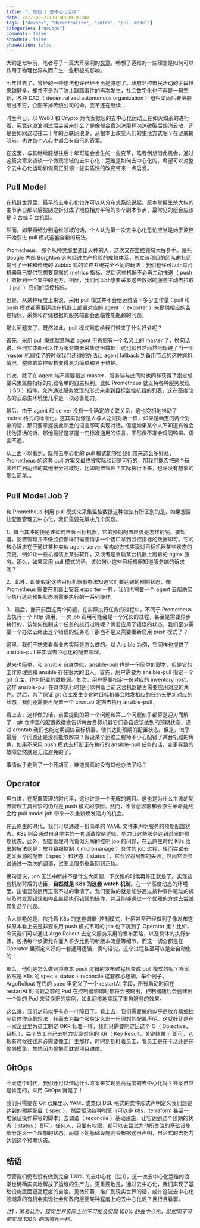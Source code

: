 ```yaml
---
title: "[ 原创 ] 去中心化运维"
date: 2022-05-21T08:00:00+08:00
tags: ["devops", "decentralize", "infra", "pull-model"]
categories: ["devops"]
comments: false
showMeta: false
showAction: false
---
```


大约是七年前，笔者写了一篇大开脑洞的[文章](https://colstuwjx.github.io/2015/01/%E5%AF%B9devops%E7%9A%84%E6%80%9D%E8%80%83%E5%92%8C%E6%9E%84%E6%83%B3%E5%BB%BA%E7%AB%8B%E6%9C%BA%E5%99%A8%E4%B8%96%E7%95%8C%E7%9A%84%E7%94%9F%E6%80%81%E7%B3%BB%E7%BB%9F-%E7%BB%93%E5%B1%80%E7%AF%87/)，畅想了运维的一些理念是如何可以作用于物理世界从而产生一些积极的影响。

七年过去了，曾经的一些想法也许已经不再是臆想了。政府监控市民活动的手段越来越健全，却并不是为了防止踩踏事件的再次发生，社会数字化也不再是一句空话，各种 DAO（ decentralized autonomous organization ）组织如雨后春笋般层出不穷，企图革掉传统公司的命，变革还在继续...

时至今日，以 Web3 和 Crypto 为代表掀起的去中心化运动正在如火如荼的进行着，究竟这波浪潮过后会带来什么？是像郁金香泡沫那样泡沫破裂后烟消云散，还是会如同这过往二十年的互联网浪潮，从根本上改变人们的生活方式呢？在谜底揭晓前，也许每个人心中都会有自己的答案。

在这里，与其继续臆想往后十年可能会发生的一些变革，笔者倒想借此机会，通过这篇文章来谈谈一个微观领域的去中心化：运维是如何去中心化的，希望可以对整个去中心化运动如何真正引领一些实质性的改变带来一点启发。

<!--more-->

## Pull Model

在机器世界里，最早的去中心化也许可以从分布式系统说起。原本掌握生杀大权的主节点自那以后被随之拆分成了地位相对平等的多个副本节点，最常见的组合应该是 3 台或 5 台机器。

然而，如果再细分到运维领域的话，个人认为第一次去中心化恐怕应当是始于监控开始引进 pull 模式这套全新的玩法。

Prometheus，那个从神灵那里盗出火种的人，这次又在监控领域大展身手。依托 Google 内部 BorgMon 这套经过生产检验的成熟体系，创立该项目的团队向社区提出了一种和传统的 Zabbix 式的监控系统完全不同的玩法：我们也许可以让每台机器自己提供它想要暴露的 metrics 指标，然后这些机器不必再主动推送（ push ）数据到一个集中的地方，相反，我们可以让想要采集这些数据的服务主动去拉取（ pull ）它们的监控指标。

但是，从某种程度上来说，采用 pull 模式并不会给运维省下多少工作量：pull 和 push 模式都需要运维在机器上部署对应的 agent （ exporter ）来提供相应的监控指标，采集和存储数据的服务端都会面临性能瓶颈的问题。

那么问题来了，既然如此，pull 模式到底给我们带来了什么好处呢？

首先，采用 pull 模式就意味着 agent 不再拥有一个名义上的 master 了，换句话说，任何实体都可以作为服务端去采集这份数据，这也就自然而然地规避了当一个 master 机器挂了的时候我们还得想办法让 agent fallback 到备用节点的这种尴尬情况，整体的监控架构变得更为简单和易于维护。

其次，除了在 agent 端不需要指定 master，服务端与此同时也同样获得了指定想要采集监控指标的机器名单的自主权利。比如 Prometheus 就支持各种服务发现（ SD ）插件，允许通过服务发现的形式来拿到目标监控机器的列表，这在高度动态的云原生环境里几乎是一项必备能力。

最后，由于 agent 和 server 没有一个确定的关联关系，这也变相地推动了 metric 格式的标准化。这其实就像是人与人之间对话一样，如果是确定的两个对象的话，那只要掌握彼此熟悉的语言即可实现对话。但是如果某个人不知道有谁会找他搭话的话，那他最好是掌握一门标准通用的语言，不然保不准会鸡同鸭讲、语言不通。

从上面可以看到，既然去中心化的 pull 模式能够给我们带来这么多好处，Prometheus 的这套 pull 方案又最终被实际验证是可行的，那我们能否把这个玩法推广到运维的其他细分领域呢，比如配置管理？实际执行下来，也许没有想象的那么简单...

## Pull Model Job？

和 Prometheus 利用 pull 模式来采集监控数据这种做法有所区别的是，如果想要让配置管理去中心化，我们需要先解决几个问题。

1、首当其冲的便是该如何告诉目标机器，它的预期配置应该是怎样的呢。要知道，配置管理并不像监控那样只需要请求一个接口拿到监控指标的数据即可。它的核心诉求在于通过某种类似 agent-server 架构的方式实现对目标机器某些状态的变更，例如让一些机器装上某些软件，又或者是重启某台机器上跑着的 nginx 服务。那么，如果采用 pull 模式的话，该如何让这些目标机器知道服务端的诉求呢？

2、此外，即便假定这些目标机器有办法知道它们要达到的预期状态，像 Prometheus 需要在机器上安装 exporter 一样，我们也需要一个 agent 去帮助实际执行达到预期状态所需要执行的一系列操作。

3、最后，撇开前面这两个问题，在实际执行任务的过程中，不同于 Prometheus 去执行一个 http 调用，一次 job 调用可能会是一个冗长的过程，甚至是需要异步执行的，该如何控制这个任务的执行过程呢？倘若应用了错误的状态，我们至少需要一个办法去终止这个错误的任务吧？那岂不是又需要重新启用 push 模式了？

这里，我们不妨来看看业内实际是怎么做的。以 Ansible 为例，它同样也提供了 ansible-pull 来实现去中心化的配置管理。

说来也简单，和 ansible 自身类似，ansible-pull 也是一份简单的脚本，但是它的工作原理则和 ansible 存在很大的出入。首先，用户需要为 ansible-pull 指定一个 git 仓库，作为配置的数据源。其次，用户需要指定一份对应的 inventory host，这样 ansible-pull 在具体执行时便可以判断当前这台机器是否需要应用对应的角色。然后，为了保证 git 仓库发生变化时目标机器会触发相应的任务去更新对应的状态，我们还需要再配置一个 crontab 定期去执行 ansible-pull 。

看上去，这样做的话，前面提到的第一个问题和第二个问题似乎都算是迎刃而解了：git 仓库里的配置数据会告诉每台目标机器它们各自应该达到的预期状态，通过 crontab 我们也能定期调协目标机器，使其达到预期的配置状态。但是，似乎最后一个问题还是没有能够解决？假设某个运维工程师不小心配错了某台机器的角色，如果不采用 push 模式去打断正在执行的 ansible-pull 任务的话，变更导致的故障显然就是无法避免的了。

事情似乎走到了一个死胡同，难道就真的没有其他办法了吗？

## Operator

坦白讲，在配置管理的时代里，这也许是一个无解的题目。这也是为什么主流的配置管理工具推崇的仍然是 push 模式的原因。然而，不曾想容器和云原生革命竟然会给 pull model job 带来一次重新焕发活力的机会。

在云原生的时代，我们可以通过一份简单的 YAML 文件来声明服务的预期配置状态，K8s 则会通过自身提供的一套调谐控制逻辑，努力让这些服务达到对应的预期状态。此外，配置管理时代看似无解的控制 job 的问题，在云原生时代 K8s 给出的解法则是：放弃精细控制（ micromanage ）具体的 job 过程，转而尝试去定义资源的配置（ spec ）和状态（ status ），它会容忍局部的失败，然而它会尝试通过一次次的调谐，试图让服务重新回到正轨。

换句话说，job 无法中断并不是什么大问题，下次跑的时候再修正就是了。实现这套机制背后的功臣，**自然就是 K8s 的这套 watch 机制**。在一个高度动态的环境里，出错显然是再正常不过的事情了，我们要做的就是能够通过某种事件驱动的机制及时发现错误和停止继续执行错误的操作，并且能够通过一个优雅的方式去尝试修复这个问题。

令人惊艳的是，依托着 K8s 的这套调谐-控制模式，社区甚至已经做到了像发布这样原本看上去是非要采用 push 模式不可的 job 也下沉到了 Operator 里！比如，今天我们可以通过 Argo Rollout 去定义服务采用的发布策略，以及具体的执行步骤，包括每个步骤允许灌入多少比例的新版本流量等细节。而这一切全都是在 Operator 里预定义好的一套通用逻辑，换句话说，这个过程甚至可以是全自动化的！

那么，他们是怎么做到将原本 push 逻辑的发布过程转变成 pull 模式的呢？答案依然是 K8s 的 spec + status + reconcile 这套核心逻辑。举个例子，ArgoRollout 在它的 spec 里定义了一个 restartAt 字段，所有启动时间在 restartAt 时间戳之前的 Pod 在控制器调谐时都将会被踢出，控制器随后会创建出一个新的 Pod 来替换旧的实例，如此间接地实现了重启服务的效果。

这么说，我们之前似乎有点一叶障目了。看上去，我们需要做的似乎是放弃精细控制具体作业的想法，转而去为每个服务定义出一份理想的配置声明。这就好比是在一家企业里为员工制定 OKR 标准一样，我们只需要制定出这个 O（ Objective，目标 ），每个员工自己去努力实现对应的 KR（ Key Result，关键结果 ）即可，老板有时候往往未必需要像工厂主那样，时时刻刻盯着员工，看员工是在干活还是在偷懒摸鱼，生怕因为偷懒而耽误项目进度。

## GitOps

今天这个时代，我们还可以借助什么方案来实现更高程度的去中心化吗？答案自然是肯定的，采用 GitOps 就是了！

我们只需要在 Git 仓库里以 YAML 或类似 DSL 格式的文件形式声明定义我们想要达到的预期配置（ spec ），然后驱动各种引擎（可以是 k8s、terraform 甚至一堆保证操作幂等的脚本）去调谐（ reconcile ）基础设施，让它达到这个预期的状态（ status ）即可。任何人，只要有权限，都可以去尝试为他所关注的基础设施部分定义一个理想的状态，而底下的基础设施则会根据这份声明，自治式的去努力达到这个预期状态。

## 结语

尽管我们仍然没有做到完全 100% 的去中心化（注1），这一次去中心化运维的浪潮也确确实实地解放了运维的生产力。更重要地是，通过去中心化，我们实现了基础设施层面更高程度的自治。见微知著，推广到现实世界的话，或许这波去中心化浪潮真的有机会实现社会和政府层面某种程度上的去中心化呢？且行且看罢。

*注1：笔者认为，现实世界实际上也不可能会实现 100% 的去中心化，就如同不可能实现 100% 的国有化一样。*
